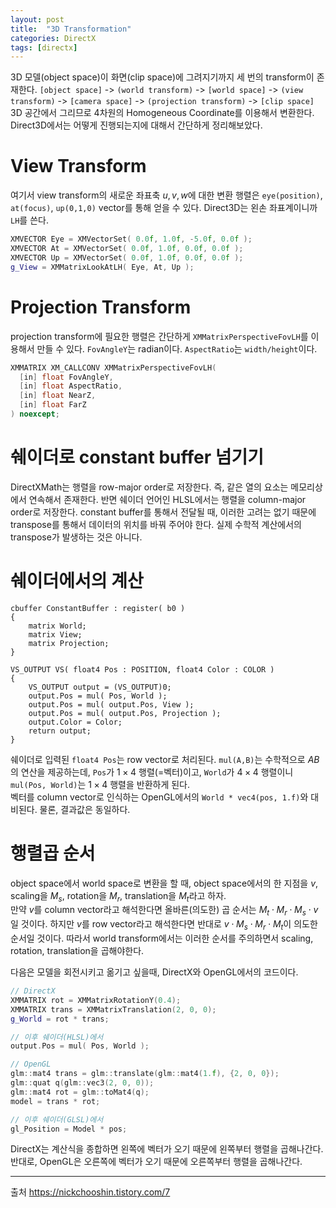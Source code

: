 ```yaml
---
layout: post
title:  "3D Transformation"
categories: DirectX
tags: [directx]
---
```

3D 모델(object space)이 화면(clip space)에 그려지기까지 세 번의 transform이 존재한다.
`[object space]` -> `(world transform)` -> `[world space]` -> `(view transform)` -> `[camera space]` -> `(projection transform)` -> `[clip space]`  
3D 공간에서 그리므로 4차원의 Homogeneous Coordinate를 이용해서 변환한다. Direct3D에서는 어떻게 진행되는지에 대해서 간단하게 정리해보았다. 

# View Transform
여기서 view transform의 새로운 좌표축 $u,v,w$에 대한 변환 행렬은 `eye(position)`, `at(focus)`, `up(0,1,0)` vector를 통해 얻을 수 있다. Direct3D는 왼손 좌표계이니까 `LH`를 쓴다. 
```cpp
XMVECTOR Eye = XMVectorSet( 0.0f, 1.0f, -5.0f, 0.0f );
XMVECTOR At = XMVectorSet( 0.0f, 1.0f, 0.0f, 0.0f );
XMVECTOR Up = XMVectorSet( 0.0f, 1.0f, 0.0f, 0.0f );
g_View = XMMatrixLookAtLH( Eye, At, Up );
```

# Projection Transform
projection transform에 필요한 행렬은 간단하게 `XMMatrixPerspectiveFovLH`를 이용해서 만들 수 있다. `FovAngleY`는 radian이다. `AspectRatio`는 `width/height`이다. 
```cpp
XMMATRIX XM_CALLCONV XMMatrixPerspectiveFovLH(
  [in] float FovAngleY,
  [in] float AspectRatio,
  [in] float NearZ,
  [in] float FarZ
) noexcept;
```

# 쉐이더로 constant buffer 넘기기
DirectXMath는 행렬을 row-major order로 저장한다. 즉, 같은 열의 요소는 메모리상에서 연속해서 존재한다. 반면 쉐이더 언어인 HLSL에서는 행렬을 column-major order로 저장한다. constant buffer를 통해서 전달될 때, 이러한 고려는 없기 때문에 transpose를 통해서 데이터의 위치를 바꿔 주어야 한다. 실제 수학적 계산에서의 transpose가 발생하는 것은 아니다.

# 쉐이더에서의 계산
```hlsl
cbuffer ConstantBuffer : register( b0 )
{
	matrix World;
	matrix View;
	matrix Projection;
}

VS_OUTPUT VS( float4 Pos : POSITION, float4 Color : COLOR )
{
    VS_OUTPUT output = (VS_OUTPUT)0;
    output.Pos = mul( Pos, World );
    output.Pos = mul( output.Pos, View );
    output.Pos = mul( output.Pos, Projection );
    output.Color = Color;
    return output;
}
```
쉐이더로 입력된 `float4 Pos`는 row vector로 처리된다. `mul(A,B)`는 수학적으로 $AB$의 연산을 제공하는데, `Pos`가 $1 \times 4$ 행렬(=벡터)이고, `World`가 $4 \times 4$ 행렬이니 `mul(Pos, World)`는 $1 \times 4$ 행렬을 반환하게 된다.  
벡터를 column vector로 인식하는 OpenGL에서의 `World * vec4(pos, 1.f)`와 대비된다. 물론, 결과값은 동일하다.

# 행렬곱 순서
object space에서 world space로 변환을 할 때, object space에서의 한 지점을 $v$, scaling을 $M_s$, rotation을 $M_r$, translation을 $M_t$라고 하자.  
만약 $v$를 column vector라고 해석한다면 올바른(의도한) 곱 순서는 $M_t\cdot M_r\cdot M_s\cdot v$일 것이다. 하지만 $v$를 row vector라고 해석한다면 반대로 $v\cdot M_s\cdot M_r\cdot M_t$이 의도한 순서일 것이다. 따라서 world transform에서는 이러한 순서를 주의하면서 scaling, rotation, translation을 곱해야한다.

다음은 모델을 회전시키고 옮기고 싶을때,  DirectX와 OpenGL에서의 코드이다.
```cpp
// DirectX
XMMATRIX rot = XMMatrixRotationY(0.4);
XMMATRIX trans = XMMatrixTranslation(2, 0, 0);
g_World = rot * trans;

// 이후 쉐이더(HLSL)에서
output.Pos = mul( Pos, World );
```
```cpp
// OpenGL
glm::mat4 trans = glm::translate(glm::mat4(1.f), {2, 0, 0});
glm::quat q(glm::vec3(2, 0, 0));
glm::mat4 rot = glm::toMat4(q);
model = trans * rot;

// 이후 쉐이더(GLSL)에서
gl_Position = Model * pos;
```

DirectX는 계산식을 종합하면 왼쪽에 벡터가 오기 때문에 왼쪽부터 행렬을 곱해나간다. 반대로, OpenGL은 오른쪽에 벡터가 오기 때문에 오른쪽부터 행렬을 곱해나간다.

---
출처
<https://nickchooshin.tistory.com/7>